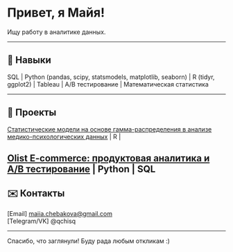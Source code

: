 # Привет, я Майя!
Ищу работу в аналитике данных.

---

## 🧰 Навыки
SQL | Python (pandas, scipy, statsmodels, matplotlib, seaborn) | R (tidyr, ggplot2) | Tableau | A/B тестирование | Математическая статистика

---

## 📂 Проекты
[Статистические модели на основе гамма-распределения в анализе медико-психологических данных](https://github.com/maiiiia/gamma-models-eating-disorders) | R |

[Olist E-commerce: продуктовая аналитика и A/B тестирование](https://github.com/maiiiia/olist) | Python | SQL
---

## ✉️ Контакты
[Email] maiia.chebakova@gmail.com  
[Telegram/VK] @qchisq

---

Спасибо, что заглянули! Буду рада любым откликам :)
